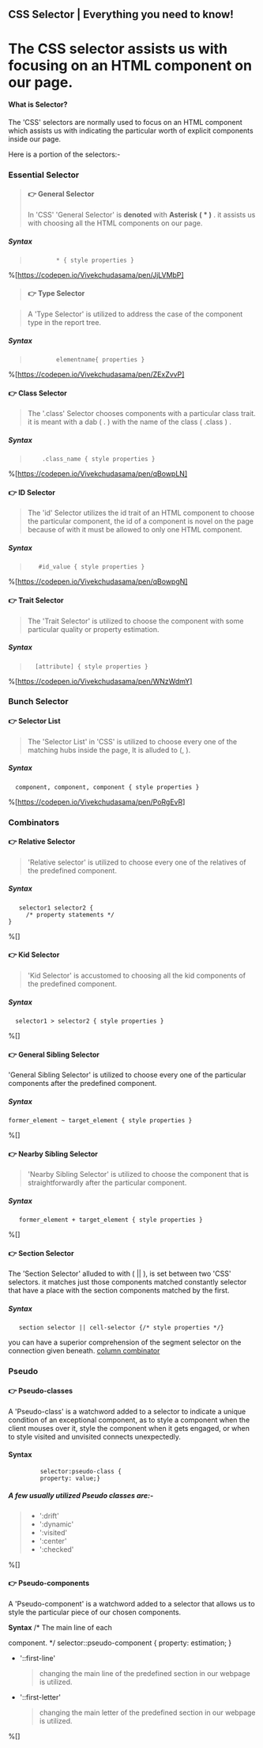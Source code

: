 ## CSS Selector | Everything you need to know!

The CSS selector assists us with focusing on an HTML component on our page.
====================================================================

#### What is Selector?

The 'CSS' selectors are normally used to focus on an HTML component which assists us with indicating the particular worth of explicit components inside our page.

Here is a portion of the selectors:-

### Essential Selector

> #### 👉 General Selector
>
> In 'CSS' 'General Selector' is **denoted** with **Asterisk** **( \* )** . it assists us with choosing all the HTML components on our page.

##### **Syntax**
>             * { style properties }

%[https://codepen.io/Vivekchudasama/pen/JjLVMbP]

> #### 👉 Type Selector

> A 'Type Selector' is utilized to address the case of the component type in the report tree.

##### **Syntax**
>             elementname{ properties }
%[https://codepen.io/Vivekchudasama/pen/ZExZvvP]

#### 👉 Class Selector
>
> The '.class' Selector chooses components with a particular class trait. it is meant with a dab ( . ) with the name of the class ( .class ) .

##### **Syntax**

>         .class_name { style properties }

%[https://codepen.io/Vivekchudasama/pen/qBowpLN]

#### 👉 ID Selector

> The 'id' Selector utilizes the id trait of an HTML component to choose the particular component, the id of a component is novel on the page because of with it must be allowed to only one HTML component.

##### **Syntax**

>        #id_value { style properties }

%[https://codepen.io/Vivekchudasama/pen/qBowpgN]

#### 👉 Trait Selector

> The 'Trait Selector' is utilized to choose the component with some particular quality or property estimation.

##### **Syntax**
>       [attribute] { style properties }
%[https://codepen.io/Vivekchudasama/pen/WNzWdmY]

### Bunch Selector

#### 👉 Selector List

> The 'Selector List' in 'CSS' is utilized to choose every one of the matching hubs inside the page, It is alluded to (, ).

##### **Syntax**

      component, component, component { style properties }

%[https://codepen.io/Vivekchudasama/pen/PoRgEvR]

### Combinators

#### 👉 Relative Selector

> 'Relative selector' is utilized to choose every one of the relatives of the predefined component.

##### **Syntax**

       selector1 selector2 {
         /* property statements */
    }
%[]

#### 👉 Kid Selector

> 'Kid Selector' is accustomed to choosing all the kid components of the predefined component.

##### **Syntax**
      selector1 > selector2 { style properties }
%[]

#### 👉 General Sibling Selector
 'General Sibling Selector' is utilized to choose every one of the particular components after the predefined component.

##### **Syntax**
    former_element ~ target_element { style properties }
%[]

#### 👉 Nearby Sibling Selector
>
> 'Nearby Sibling Selector' is utilized to choose the component that is straightforwardly after the particular component.

##### **Syntax**
       former_element + target_element { style properties }
%[]

#### 👉 Section Selector

 The 'Section Selector' alluded to with ( || ), is set between two 'CSS' selectors. it matches just those components matched constantly selector that have a place with the section components matched by the first.

##### **Syntax**
       section selector || cell-selector {/* style properties */}

 you can have a superior comprehension of the segment selector on the connection given beneath. [column combinator](https://developer.mozilla.org/en-US/docs/Web/CSS/Column_combinator)

### Pseudo

#### 👉 Pseudo-classes
 A 'Pseudo-class' is a watchword added to a selector to indicate a unique condition of an exceptional component, as to style a component when the client mouses over it, style the component when it gets engaged, or when to style visited and unvisited connects unexpectedly.

#### **Syntax**

             selector:pseudo-class {
             property: value;}

##### A few usually utilized Pseudo classes are:-

> *   ':drift'
> *   ':dynamic'
> *   ':visited'
> *   ':center'
> *   ':checked'

%[]

#### 👉 Pseudo-components
  A 'Pseudo-component' is a watchword added to a selector that allows us to style the particular piece of our chosen components.

 **Syntax**
     /* The main line of each <p> component. */
       selector::pseudo-component {
         property: estimation;
       }

*   '::first-line'

    > changing the main line of the predefined section in our webpage is utilized.

*   '::first-letter'

    > changing the main letter of the predefined section in our webpage is utilized.

%[]